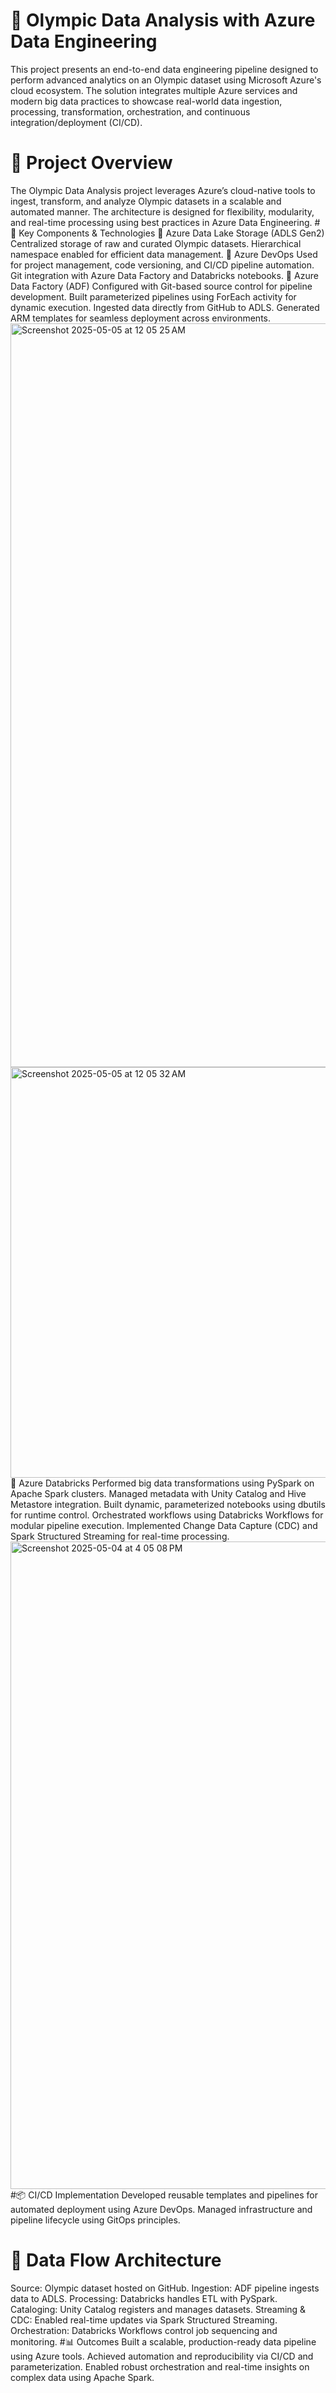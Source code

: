 # 🏅 Olympic Data Analysis with Azure Data Engineering
This project presents an end-to-end data engineering pipeline designed to perform advanced analytics on an Olympic dataset using Microsoft Azure's cloud ecosystem. The solution integrates multiple Azure services and modern big data practices to showcase real-world data ingestion, processing, transformation, orchestration, and continuous integration/deployment (CI/CD).
# 🚀 Project Overview
The Olympic Data Analysis project leverages Azure’s cloud-native tools to ingest, transform, and analyze Olympic datasets in a scalable and automated manner. The architecture is designed for flexibility, modularity, and real-time processing using best practices in Azure Data Engineering.
#🧱 Key Components & Technologies
🔹 Azure Data Lake Storage (ADLS Gen2)
Centralized storage of raw and curated Olympic datasets.
Hierarchical namespace enabled for efficient data management.
🔹 Azure DevOps
Used for project management, code versioning, and CI/CD pipeline automation.
Git integration with Azure Data Factory and Databricks notebooks.
🔹 Azure Data Factory (ADF)
Configured with Git-based source control for pipeline development.
Built parameterized pipelines using ForEach activity for dynamic execution.
Ingested data directly from GitHub to ADLS.
Generated ARM templates for seamless deployment across environments.
<img width="1190" alt="Screenshot 2025-05-05 at 12 05 25 AM" src="https://github.com/user-attachments/assets/ead802e2-45a1-4d1d-b4f1-de2f608eb20d" />
<img width="657" alt="Screenshot 2025-05-05 at 12 05 32 AM" src="https://github.com/user-attachments/assets/fa7e9057-72a5-4b8b-a17b-25554da619f0" />
🔹 Azure Databricks
Performed big data transformations using PySpark on Apache Spark clusters.
Managed metadata with Unity Catalog and Hive Metastore integration.
Built dynamic, parameterized notebooks using dbutils for runtime control.
Orchestrated workflows using Databricks Workflows for modular pipeline execution.
Implemented Change Data Capture (CDC) and Spark Structured Streaming for real-time processing.
<img width="1036" alt="Screenshot 2025-05-04 at 4 05 08 PM" src="https://github.com/user-attachments/assets/37f750f4-d1ec-4eb4-90e7-4751ab17f812" />
#📦 CI/CD Implementation
Developed reusable templates and pipelines for automated deployment using Azure DevOps.
Managed infrastructure and pipeline lifecycle using GitOps principles.
# 🔄 Data Flow Architecture
Source: Olympic dataset hosted on GitHub.
Ingestion: ADF pipeline ingests data to ADLS.
Processing: Databricks handles ETL with PySpark.
Cataloging: Unity Catalog registers and manages datasets.
Streaming & CDC: Enabled real-time updates via Spark Structured Streaming.
Orchestration: Databricks Workflows control job sequencing and monitoring.
#📊 Outcomes
Built a scalable, production-ready data pipeline using Azure tools.
Achieved automation and reproducibility via CI/CD and parameterization.
Enabled robust orchestration and real-time insights on complex data using Apache Spark. 
